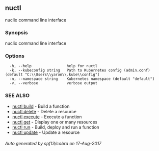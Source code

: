 ## nuctl

nuclio command line interface

### Synopsis


nuclio command line interface

### Options

```
  -h, --help                help for nuctl
  -k, --kubeconfig string   Path to Kubernetes config (admin.conf) (default "C:\\Users\\yaron\\.kube\\config")
  -n, --namespace string    Kubernetes namespace (default "default")
  -v, --verbose             verbose output
```

### SEE ALSO
* [nuctl build](nuctl_build.md)	 - Build a function
* [nuctl delete](nuctl_delete.md)	 - Delete a resource
* [nuctl execute](nuctl_execute.md)	 - Execute a function
* [nuctl get](nuctl_get.md)	 - Display one or many resources
* [nuctl run](nuctl_run.md)	 - Build, deploy and run a function
* [nuctl update](nuctl_update.md)	 - Update a resource

###### Auto generated by spf13/cobra on 17-Aug-2017
